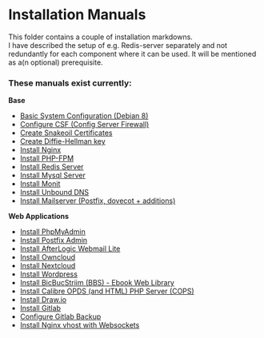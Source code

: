 # Installation Manuals
This folder contains a couple of installation markdowns.  
I have described the setup of e.g. Redis-server separately and not redundantly for each component where it can be used. It will be mentioned as a(n optional) prerequisite.

### These manuals exist currently:  
**Base**  
- [Basic System Configuration (Debian 8)](./basic_system_configuration.md)  
- [Configure CSF (Config Server Firewall)](./configure_csf.md)
- [Create Snakeoil Certificates](./create_snakeoil_certs.md)
- [Create Diffie-Hellman key](./create_dh_key.md)
- [Install Nginx](./install_nginx.md)
- [Install PHP-FPM](./install_phpfpm.md)
- [Install Redis Server](./install_redis.md)
- [Install Mysql Server](./install_mysql.md)
- [Install Monit](./install_monit.md)
- [Install Unbound DNS](./install_unbound.md)
- [Install Mailserver (Postfix, dovecot + additions)](./install_mailserver.md)

**Web Applications**
- [Install PhpMyAdmin](./install_phpmyadmin.md)
- [Install Postfix Admin](./install_postfixadmin.md)
- [Install AfterLogic Webmail Lite](./install_webmail_lite.md)
- [Install Owncloud](./install_owncloud.md)
- [Install Nextcloud](./install_nextcloud.md)
- [Install Wordpress](./install_Wordpress.md)
- [Install BicBucStriim (BBS) - Ebook Web Library](./install_bbs.md)
- [Install Calibre OPDS (and HTML) PHP Server (COPS)](./install_cops.md)
- [Install Draw.io](./install_draw_io.md)
- [Install Gitlab](./install_gitlab.md)
- [Configure Gitlab Backup](./configure_gitlab_backup.md)
- [Install Nginx vhost with Websockets](./nginx_vhost_proxy_with_websockets.md)
